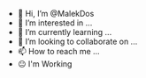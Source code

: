 - 👋 Hi, I’m @MalekDos
- 👀 I’m interested in ...
- 🌱 I’m currently learning ...
- 💞️ I’m looking to collaborate on ...
- 📫 How to reach me ...
- 😐 I'm Working

<!---
MalekDos/MalekDos is a ✨ special ✨ repository because its `README.md` (this file) appears on your GitHub profile.
You can click the Preview link to take a look at your changes.
--->
